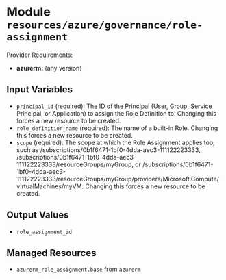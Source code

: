 
# Module `resources/azure/governance/role-assignment`

Provider Requirements:
* **azurerm:** (any version)

## Input Variables
* `principal_id` (required): The ID of the Principal (User, Group, Service Principal, or Application) to assign the Role Definition to. Changing this forces a new resource to be created.
* `role_definition_name` (required):  The name of a built-in Role. Changing this forces a new resource to be created.
* `scope` (required): The scope at which the Role Assignment applies too, such as /subscriptions/0b1f6471-1bf0-4dda-aec3-111122223333, /subscriptions/0b1f6471-1bf0-4dda-aec3-111122223333/resourceGroups/myGroup, or /subscriptions/0b1f6471-1bf0-4dda-aec3-111122223333/resourceGroups/myGroup/providers/Microsoft.Compute/virtualMachines/myVM. Changing this forces a new resource to be created.

## Output Values
* `role_assignment_id`

## Managed Resources
* `azurerm_role_assignment.base` from `azurerm`

